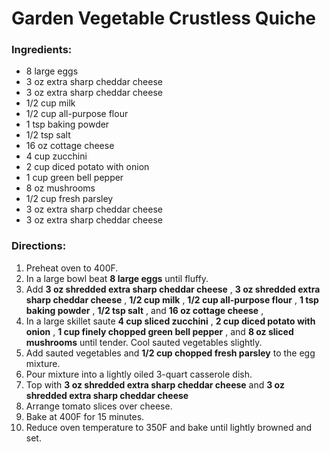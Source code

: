 # Garden Vegetable Crustless Quiche 

### Ingredients: 
* 8 large eggs
* 3 oz extra sharp cheddar cheese
* 3 oz extra sharp cheddar cheese
* 1/2 cup milk
* 1/2 cup all-purpose flour
* 1 tsp baking powder
* 1/2 tsp salt
* 16 oz cottage cheese
* 4 cup zucchini
* 2 cup diced potato with onion
* 1 cup green bell pepper
* 8 oz mushrooms
* 1/2 cup fresh parsley
* 3 oz extra sharp cheddar cheese
* 3 oz extra sharp cheddar cheese

### Directions: 
1. Preheat oven to 400F. 
2. In a large bowl beat **8 large eggs** until fluffy. 
3. Add **3 oz shredded extra sharp cheddar cheese** , **3 oz shredded extra sharp cheddar cheese** , **1/2 cup milk** , **1/2 cup all-purpose flour** , **1 tsp baking powder** , **1/2 tsp salt** , and **16 oz cottage cheese** , 
4. In a large skillet saute **4 cup sliced zucchini** , **2 cup diced potato with onion** , **1 cup finely chopped green bell pepper** , and **8 oz sliced mushrooms** until tender. Cool sauted vegetables slightly. 
5. Add sauted vegetables and **1/2 cup chopped fresh parsley** to the egg mixture. 
6. Pour mixture into a lightly oiled 3-quart casserole dish. 
7. Top with **3 oz shredded extra sharp cheddar cheese** and **3 oz shredded extra sharp cheddar cheese** 
8. Arrange tomato slices over cheese. 
9. Bake at 400F for 15 minutes. 
10. Reduce oven temperature to 350F and bake until lightly browned and set. 

